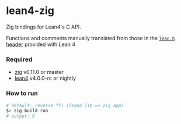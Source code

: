 # lean4-zig

Zig bindings for Lean4's C API.

Functions and comments manually translated from those in the [`lean.h` header](https://github.com/leanprover/lean4/blob/master/src/include/lean/lean.h) provided with Lean 4

### Required

- [zig](https://ziglang.org/download/) v0.11.0 or master
- [lean4](https://leanprover.github.io/download/) v4.0.0-rc or nightly


### How to run

```bash
# default: reverse ffi (lean4 lib => zig app)
$> zig build run
# output: 6
```

